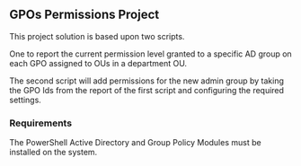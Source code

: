 ## GPOs Permissions Project

This project solution is based upon two scripts. 

One to report the current permission level granted to a specific AD group on each GPO assigned to OUs in a department OU.

The second script will add permissions for the new admin group by taking the GPO Ids from the report of the first script and configuring the required settings.


### Requirements

The PowerShell Active Directory and Group Policy Modules must be installed on the system.




